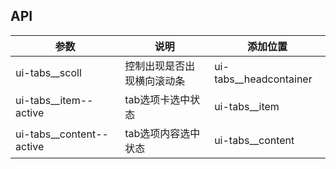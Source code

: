 ## API

| 参数     | 说明           | 添加位置     |
|----------|----------------|----------|
| ui-tabs__scoll | 控制出现是否出现横向滚动条 | ui-tabs__headcontainer   |
| ui-tabs__item--active | tab选项卡选中状态 | ui-tabs__item   |
| ui-tabs__content--active | tab选项内容选中状态 | ui-tabs__content   |